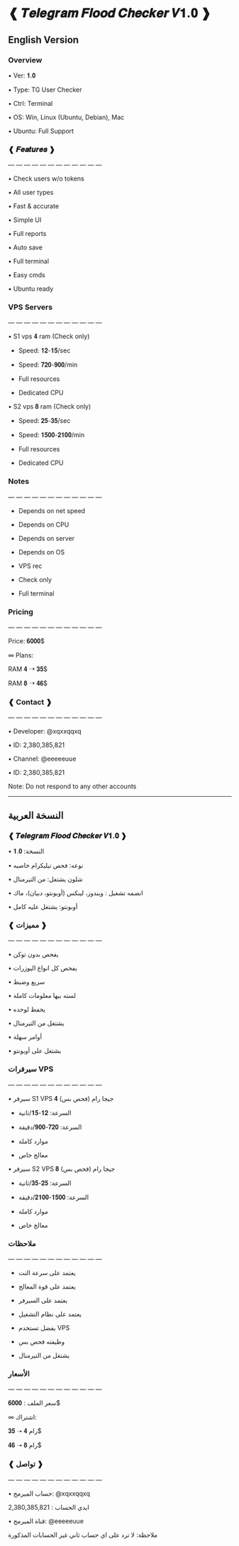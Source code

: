 # ❰ 𝑻𝒆𝒍𝒆𝒈𝒓𝒂𝒎 𝑭𝒍𝒐𝒐𝒅 𝑪𝒉𝒆𝒄𝒌𝒆𝒓 𝑽𝟏.𝟎 ❱

## English Version

### Overview

• Ver: 𝟏.𝟎

• Type: TG User Checker

• Ctrl: Terminal

• OS: Win, Linux (Ubuntu, Debian), Mac

• Ubuntu: Full Support

### ❰ 𝑭𝒆𝒂𝒕𝒖𝒓𝒆𝒔 ❱
— — — — — — — — — — — —

• Check users w/o tokens

• All user types

• Fast & accurate

• Simple UI

• Full reports

• Auto save

• Full terminal

• Easy cmds

• Ubuntu ready

### VPS Servers
— — — — — — — — — — — —

• S1 vps 𝟒 ram (Check only)

- Speed: 𝟏𝟐-𝟏𝟓/sec

- Speed: 𝟕𝟐𝟎-𝟗𝟎𝟎/min

- Full resources

- Dedicated CPU

• S2 vps 𝟖 ram (Check only)

- Speed: 𝟐𝟓-𝟑𝟓/sec

- Speed: 𝟏𝟓𝟎𝟎-𝟐𝟏𝟎𝟎/min

- Full resources

- Dedicated CPU

### Notes

— — — — — — — — — — — —
- Depends on net speed

- Depends on CPU

- Depends on server

- Depends on OS

- VPS rec

- Check only

- Full terminal

### Pricing
— — — — — — — — — — — —

Price: 𝟔𝟎𝟎𝟎$

∞ Plans:

RAM 𝟒 ➝ 𝟑𝟓$

RAM 𝟖 ➝ 𝟒𝟔$

### ❰ Contact ❱
— — — — — — — — — — — —

• Developer: @xqxxqqxq

• ID: 2,380,385,821

• Channel: @eeeeeuue

• ID: 2,380,385,821

Note: Do not respond to any other accounts

---

## النسخة العربية

### ❰ 𝑻𝒆𝒍𝒆𝒈𝒓𝒂𝒎 𝑭𝒍𝒐𝒐𝒅 𝑪𝒉𝒆𝒄𝒌𝒆𝒓 𝑽𝟏.𝟎 ❱

• النسخة: 𝟏.𝟎

•  نوعه: فحص تيليكرام خاصيه

• شلون يشتغل: من التيرمنال

• انضمه تشغيل : ويندوز، لينكس (أوبونتو، دبيان)، ماك

• أوبونتو: يشتغل عليه كامل

### ❰ مميزات  ❱
— — — — — — — — — — — —

• يفحص بدون توكن

• يفحص كل انواع اليوزرات

• سريع وضبط

• لسته بيها معلومات كاملة

• يحفظ لوحده

• يشتغل من التيرمنال

• أوامر سهلة

• يشتغل على أوبونتو

### سيرفرات VPS
— — — — — — — — — — — —

• سيرفر S1 VPS 𝟒 جيجا رام (فحص بس)

- السرعة: 𝟏𝟐-𝟏𝟓/ثانية

- السرعة: 𝟕𝟐𝟎-𝟗𝟎𝟎/دقيقة

- موارد كاملة

- معالج خاص


• سيرفر S2 VPS 𝟖 جيجا رام (فحص بس)

- السرعة: 𝟐𝟓-𝟑𝟓/ثانية

- السرعة: 𝟏𝟓𝟎𝟎-𝟐𝟏𝟎𝟎/دقيقة

- موارد كاملة

- معالج خاص

### ملاحظات

— — — — — — — — — — — —

- يعتمد على سرعة النت

- يعتمد على قوة المعالج

- يعتمد على السيرفر

- يعتمد على نظام التشغيل

- يفضل تستخدم VPS

- وظيفته فحص بس

- يشتغل من التيرمنال

### الأسعار
— — — — — — — — — — — —

سعر الملف : 𝟔𝟎𝟎𝟎$

∞ اشتراك:

رام 𝟒 ➝ 𝟑𝟓$

رام 𝟖 ➝ 𝟒𝟔$

### ❰ تواصل ❱
— — — — — — — — — — — —

• حساب المبرمج: @xqxxqqxq


ايدي الحساب : 2,380,385,821

• قناة المبرمج: @eeeeeuue

ملاحظة: لا ترد على اي حساب ثاني غير الحسابات المذكورة
